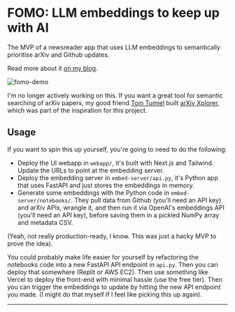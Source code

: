# FOMO: LLM embeddings to keep up with AI

The MVP of a newsreader app that uses LLM embeddings to semantically prioritise arXiv and Github updates.

Read more about it [on my blog](http://gianluca.ai/fomo-embeddings/).

![fomo-demo](https://github.com/gianlucatruda/fomo/assets/1952799/b4a4eff9-01e6-4e17-8bab-995cd7db9af8)

I'm no longer actively working on this. If you want a great tool for semantic searching of arXiv papers, my good friend [Tom Tumiel](https://twitter.com/tomtumiel) built [arXiv Xplorer](https://arxivxplorer.com/), which was part of the inspiration for this project.

## Usage

If you want to spin this up yourself, you're going to need to do the following:
- Deploy the UI webapp in `webapp/`, it's built with Next.js and Tailwind. Update the URLs to point at the embedding server.
- Deploy the embedding server in `embed-server/api.py`, it's Python app that uses FastAPI and just stores the embeddings in memory.
- Generate some embeddings with the Python code in `embed-server/notebooks/`. They pull data from Github (you'll need an API key) and arXiv APIs, wrangle it, and then run it via OpenAI's embeddings API (you'll need an API key), before saving them in a pickled NumPy array and metadata CSV.

(Yeah, not really production-ready, I know. This was just a hacky MVP to prove the idea).

You could probably make life easier for yourself by refactoring the notebooks code into a new FastAPI API endpoint in `api.py`. Then you can deploy that somewhere (Replit or AWS EC2). Then use something like Vercel to deploy the front-end with minimal hassle (use the free tier). Then you can trigger the embeddings to update by hitting the new API endpoint you made. (I might do that myself if I feel like picking this up again).

---

